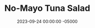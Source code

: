 ---
layout: post
title:  "No-Mayo Tuna Salad"
date:   2023-09-24 00:00:00 -05000
categories: 
- Recipes
- Fish
permalink: /recipes/tuna-salad
image: /assets/Food/Fish/Tuna Salad/tuna-salad.jpg
ing: tunasalad-ing
facts: tunasalad-facts
Prep: 20
Rest: 
Cook: 
Source1: 
Source2: 
tags: 
- tuna fish
- mayo
- yogurt
- onion
- canned
- can
- sandwich
- vegetable
- bowl
- lunch
- protein
- seafood
- sea food
Description: Tuna salad, or tuna fish, is a simple throw together meal that can use pretty much anything in your fridge. Binded with Greek yogurt instead of mayo, this "salad" is much better for you, and is a great lunch. The recipe makes 2 servings as bowls, or 4 if made as a sandwich.
Instructions: 
- Drain the fish and add to a large bowl. Mash with a fork.  For the fish, I use 2 5oz cans of solid white albacore tuna in water<br><br>

- Chop up all the vegetables and add to the bowl along with all the spices and everything else. Mix and serve<br><br>

- Makes 2 bowls or 4 sandwiches
---